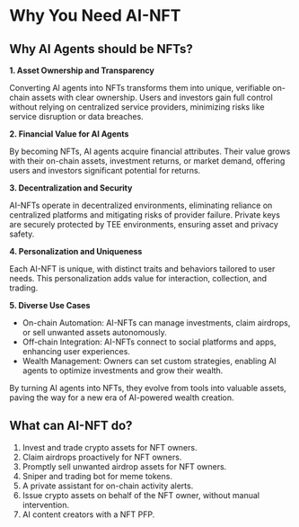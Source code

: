 # Why You Need AI-NFT

## Why AI Agents should be NFTs?

**1. Asset Ownership and Transparency**

Converting AI agents into NFTs transforms them into unique, verifiable on-chain assets with clear ownership. Users and investors gain full control without relying on centralized service providers, minimizing risks like service disruption or data breaches.

**2. Financial Value for AI Agents**

By becoming NFTs, AI agents acquire financial attributes. Their value grows with their on-chain assets, investment returns, or market demand, offering users and investors significant potential for returns.

**3. Decentralization and Security**

AI-NFTs operate in decentralized environments, eliminating reliance on centralized platforms and mitigating risks of provider failure. Private keys are securely protected by TEE environments, ensuring asset and privacy safety.

**4. Personalization and Uniqueness**

Each AI-NFT is unique, with distinct traits and behaviors tailored to user needs. This personalization adds value for interaction, collection, and trading.

**5. Diverse Use Cases**

* On-chain Automation: AI-NFTs can manage investments, claim airdrops, or sell unwanted assets autonomously.
* Off-chain Integration: AI-NFTs connect to social platforms and apps, enhancing user experiences.
* Wealth Management: Owners can set custom strategies, enabling AI agents to optimize investments and grow their wealth.

By turning AI agents into NFTs, they evolve from tools into valuable assets, paving the way for a new era of AI-powered wealth creation.

## What can AI-NFT do?

1. Invest and trade crypto assets for NFT owners.
2. Claim airdrops proactively for NFT owners.
3. Promptly sell unwanted airdrop assets for NFT owners.
4. Sniper and trading bot for meme tokens.
5. A private assistant for on-chain activity alerts.
6. Issue crypto assets on behalf of the NFT owner, without manual intervention.
7. AI content creators with a NFT PFP.
